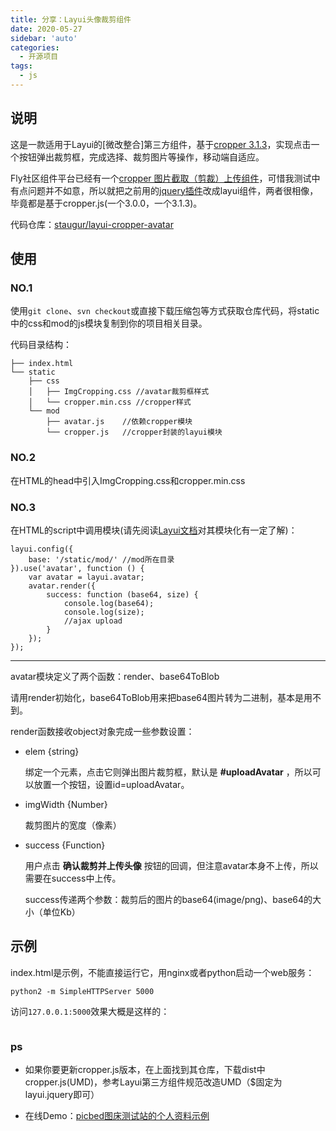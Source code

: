 ```yaml
---
title: 分享：Layui头像裁剪组件
date: 2020-05-27
sidebar: 'auto'
categories:
  - 开源项目
tags:
  - js
---
```


<h2 id="h2-u8BF4u660E"><a name="说明" class="reference-link"></a><span class="header-link octicon octicon-link"></span>说明</h2><p>这是一款适用于Layui的[微改整合]第三方组件，基于<a href="https://github.com/fengyuanchen/cropper">cropper 3.1.3</a>，实现点击一个按钮弹出裁剪框，完成选择、裁剪图片等操作，移动端自适应。</p>
<p>Fly社区组件平台已经有一个<a href="https://fly.layui.com/extend/croppers/">cropper 图片截取（剪裁）上传组件</a>，可惜我测试中有点问题并不如意，所以就把之前用的<a href="http://www.jq22.com/jquery-info18167">jquery插件</a>改成layui组件，两者很相像，毕竟都是基于cropper.js(一个3.0.0，一个3.1.3)。</p><p>代码仓库：<a href="https://github.com/staugur/layui-cropper-avatar" target="_blank">staugur/layui-cropper-avatar</a></p>
<h2 id="h2-u4F7Fu7528"><a name="使用" class="reference-link"></a><span class="header-link octicon octicon-link"></span>使用</h2><h3 id="h3-no-1"><a name="NO.1" class="reference-link"></a><span class="header-link octicon octicon-link"></span>NO.1</h3><p>使用<code>git clone</code>、<code>svn checkout</code>或直接下载压缩包等方式获取仓库代码，将static中的css和mod的js模块复制到你的项目相关目录。</p>
<p>代码目录结构：</p>
<pre><code>├── index.html
└── static
    ├── css
    │   ├── ImgCropping.css //avatar裁剪框样式
    │   └── cropper.min.css //cropper样式
    └── mod
        ├── avatar.js    //依赖cropper模块
        └── cropper.js   //cropper封装的layui模块
</code></pre><h3 id="h3-no-2"><a name="NO.2" class="reference-link"></a><span class="header-link octicon octicon-link"></span>NO.2</h3><p>在HTML的head中引入ImgCropping.css和cropper.min.css</p>
<h3 id="h3-no-3"><a name="NO.3" class="reference-link"></a><span class="header-link octicon octicon-link"></span>NO.3</h3><p>在HTML的script中调用模块(请先阅读<a href="https://www.layui.com/doc/">Layui文档</a>对其模块化有一定了解)：</p>
<pre><code>layui.config({
    base: '/static/mod/' //mod所在目录
}).use('avatar', function () {
    var avatar = layui.avatar;
    avatar.render({
        success: function (base64, size) {
            console.log(base64);
            console.log(size);
            //ajax upload
        }
    });
});
</code></pre><hr>
<p>avatar模块定义了两个函数：render、base64ToBlob</p>
<p>请用render初始化，base64ToBlob用来把base64图片转为二进制，基本是用不到。</p>
<p>render函数接收object对象完成一些参数设置：</p>
<ul>
<li><p>elem {string}</p>
<p>绑定一个元素，点击它则弹出图片裁剪框，默认是 <strong>#uploadAvatar</strong> ，所以可以放置一个按钮，设置id=uploadAvatar。</p>
</li><li><p>imgWidth {Number}</p>
<p>裁剪图片的宽度（像素）</p>
</li><li><p>success {Function}</p>
<p>用户点击 <strong>确认裁剪并上传头像</strong> 按钮的回调，但注意avatar本身不上传，所以需要在success中上传。</p>
<p>success传递两个参数：裁剪后的图片的base64(image/png)、base64的大小（单位Kb）</p>
</li></ul>
<h2 id="h2-u793Au4F8B"><a name="示例" class="reference-link"></a><span class="header-link octicon octicon-link"></span>示例</h2><p>index.html是示例，不能直接运行它，用nginx或者python启动一个web服务：</p>
<pre><code>python2 -m SimpleHTTPServer 5000
</code></pre><p>访问<code>127.0.0.1:5000</code>效果大概是这样的：</p>
<p><img src="https://static.saintic.com/picbed/staugur/2020/05/24/1590253806414.png" alt="" class=""></p>
<h3 id="h3-ps"><a name="ps" class="reference-link"></a><span class="header-link octicon octicon-link"></span>ps</h3><ul>
<li><p>如果你要更新cropper.js版本，在上面找到其仓库，下载dist中cropper.js(UMD)，参考Layui第三方组件规范改造UMD（$固定为layui.jquery即可）</p>
</li><li><p>在线Demo：<a href="http://picbed.demo.saintic.com/login?next=/control/myself">picbed图床测试站的个人资料示例</a></p>
</li></ul>
<p><br></p>

<Ads />
